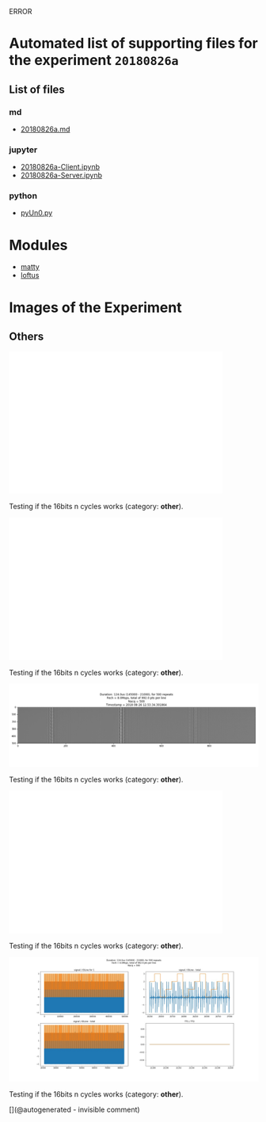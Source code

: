 ERROR

# Automated list of supporting files for the __experiment `20180826a`__

## List of files

### md

* [20180826a.md](/us-draindump/exp/20180826a.md)


### jupyter

* [20180826a-Client.ipynb](/matty/20180826a/20180826a-Client.ipynb)
* [20180826a-Server.ipynb](/matty/20180826a/20180826a-Server.ipynb)


### python

* [pyUn0.py](/matty/20180826a/pyUn0.py)





# Modules

* [matty](/matty/)
* [loftus](/retired/loftus/)




# Images of the Experiment

## Others

![](/matty/20180826a/images/alllines_20180826a-1-2200-2600.jpg)

Testing if the 16bits n cycles works (category: __other__).

![](/matty/20180826a/images/_20180826a-1-2200-2600.jpg)

Testing if the 16bits n cycles works (category: __other__).

![](/matty/20180826a/images/2DArray_20180826a.jpg)

Testing if the 16bits n cycles works (category: __other__).

![](/matty/20180826a/images/detailed_20180826a-1-2200-2600.jpg)

Testing if the 16bits n cycles works (category: __other__).

![](/matty/20180826a/images/20180826a-1-all.jpg)

Testing if the 16bits n cycles works (category: __other__).










[](@autogenerated - invisible comment)
